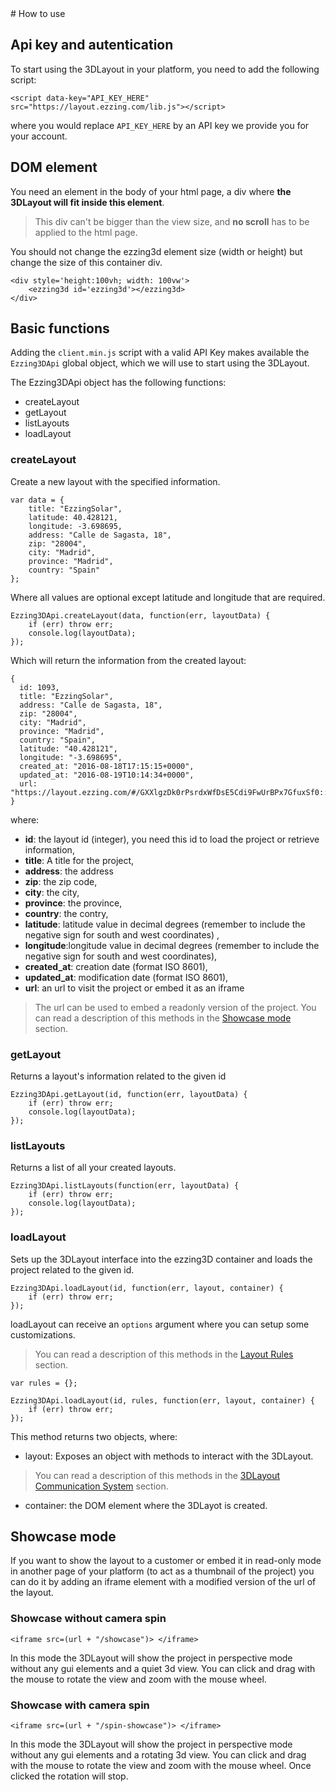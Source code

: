 <div class="page-break"></div>
# How to use

## Api key and autentication

To start using the 3DLayout in your platform, you need to add the following script:

    <script data-key="API_KEY_HERE" src="https://layout.ezzing.com/lib.js"></script>

where you would replace `API_KEY_HERE` by an API key we provide you for your account.

## DOM element

You need an element in the body of your html page, a div where **the 3DLayout will fit inside this element**.

> This div can't be bigger than the view size, and **no scroll** has to be applied to the html page.

You should not change the ezzing3d element size (width or height) but change the size of this container div.


    <div style='height:100vh; width: 100vw'>
        <ezzing3d id='ezzing3d'></ezzing3d>
    </div>

## Basic functions

Adding the `client.min.js` script with a valid API Key makes available the `Ezzing3DApi` global object, which we will use to start using the 3DLayout.

The Ezzing3DApi object has the following functions:

* createLayout
* getLayout
* listLayouts
* loadLayout

### createLayout

Create a new layout with the specified information.

    var data = {
        title: "EzzingSolar",
        latitude: 40.428121,
        longitude: -3.698695,
        address: "Calle de Sagasta, 18",
        zip: "28004",
        city: "Madrid",
        province: "Madrid",
        country: "Spain"
    };

Where all values are optional except latitude and longitude that are required.

    Ezzing3DApi.createLayout(data, function(err, layoutData) {
        if (err) throw err;
        console.log(layoutData);
    });


Which will return the information from the created layout:

    {
      id: 1093,
      title: "EzzingSolar",
      address: "Calle de Sagasta, 18",
      zip: "28004",
      city: "Madrid",
      province: "Madrid",
      country: "Spain",
      latitude: "40.428121",
      longitude: "-3.698695",
      created_at: "2016-08-18T17:15:15+0000",
      updated_at: "2016-08-19T10:14:34+0000",
      url: "https://layout.ezzing.com/#/GXXlgzDk0rPsrdxWfDsE5Cdi9FwUrBPx7GfuxSf0::1093"
    }

where:

* **id**: the layout id (integer), you need this id to load the project or retrieve information,
* **title**: A title for the project,
* **address**: the address
* **zip**: the zip code,
* **city**: the city,
* **province**: the province,
* **country**: the contry,
* **latitude**: latitude value in decimal degrees (remember to include the negative sign for south and west coordinates) ,
* **longitude**:longitude value in decimal degrees (remember to include the negative sign for south and west coordinates),
* **created_at**: creation date (format ISO 8601),
* **updated_at**: modification date  (format ISO 8601),
* **url**: an url to visit the project or embed it as an iframe


> The url can be used to embed a readonly version of the project. You can read a description of this methods in the [Showcase mode](#showcase-mode) section.

### getLayout

Returns a layout's information related to the given id

    Ezzing3DApi.getLayout(id, function(err, layoutData) {
        if (err) throw err;
        console.log(layoutData);
    });

### listLayouts

Returns a list of all your created layouts.

    Ezzing3DApi.listLayouts(function(err, layoutData) {
        if (err) throw err;
        console.log(layoutData);
    });

### loadLayout

Sets up the 3DLayout interface into the ezzing3D container and loads the project related to the given id.

    Ezzing3DApi.loadLayout(id, function(err, layout, container) {
        if (err) throw err;
    });

loadLayout can receive an `options` argument where you can setup some customizations. 

> You can read a description of this methods in the [Layout Rules](#layout-rules) section.

    var rules = {};

    Ezzing3DApi.loadLayout(id, rules, function(err, layout, container) {
        if (err) throw err;
    });

This method returns two objects, where: 

* layout: Exposes an object with methods to interact with the 3DLayout.

> You can read a description of this methods in the [3DLayout Communication System](#dlayout-communication-system) section.

* container: the DOM element where the 3DLayot is created. 

## Showcase mode

If you want to show the layout to a customer or embed it in read-only mode in another page of your platform (to act as a thumbnail of the project) you can do it by adding an iframe element with a modified version of the url of the layout.

### Showcase without camera spin

    <iframe src=(url + "/showcase")> </iframe> 

In this mode the 3DLayout will show the project in perspective mode without any gui elements and a quiet 3d view. You can click and drag with the mouse to rotate the view and zoom with the mouse wheel. 

### Showcase with camera spin

    <iframe src=(url + "/spin-showcase")> </iframe> 

In this mode the 3DLayout will show the project in perspective mode without any gui elements and a rotating 3d view. You can click and drag with the mouse to rotate the view and zoom with the mouse wheel. Once clicked the rotation will stop.
